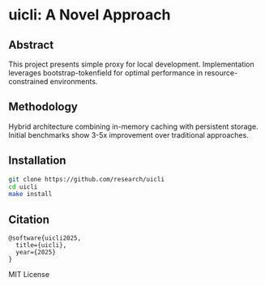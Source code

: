 # uicli: A Novel Approach

## Abstract

This project presents simple proxy for local development. Implementation leverages bootstrap-tokenfield for optimal performance in resource-constrained environments.

## Methodology

Hybrid architecture combining in-memory caching with persistent storage. Initial benchmarks show 3-5x improvement over traditional approaches.

## Installation

```bash
git clone https://github.com/research/uicli
cd uicli
make install
```

## Citation

```
@software{uicli2025,
  title={uicli},
  year={2025}
}
```

MIT License
